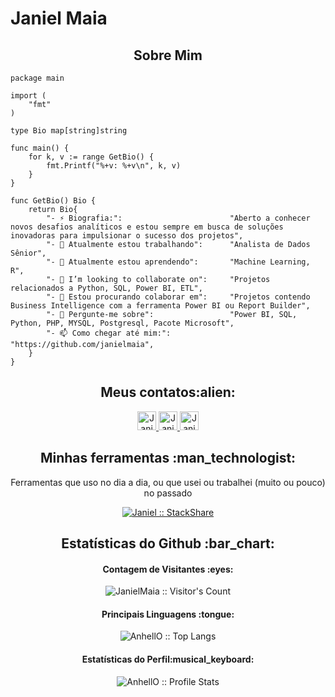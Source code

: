 # Janiel Maia

<h2 align="center">Sobre Mim</h2>

```golang
package main

import (
	"fmt"
)

type Bio map[string]string

func main() {
	for k, v := range GetBio() {
		fmt.Printf("%+v: %+v\n", k, v)
	}
}

func GetBio() Bio {
	return Bio{
		"- ⚡ Biografia:":                        "Aberto a conhecer novos desafios analíticos e estou sempre em busca de soluções inovadoras para impulsionar o sucesso dos projetos",
		"- 🔭 Atualmente estou trabalhando":      "Analista de Dados Sênior",
		"- 🌱 Atualmente estou aprendendo":       "Machine Learning, R",
		"- 👯 I’m looking to collaborate on":     "Projetos relacionados a Python, SQL, Power BI, ETL",
		"- 🤔 Estou procurando colaborar em":     "Projetos contendo Business Intelligence com a ferramenta Power BI ou Report Builder",
		"- 💬 Pergunte-me sobre":                 "Power BI, SQL, Python, PHP, MYSQL, Postgresql, Pacote Microsoft",
		"- 📫 Como chegar até mim:":              "https://github.com/janielmaia",
	}
}
```

<h2 align="center">Meus contatos:alien:</h2>

<p align="center">
  <a href="https://dev.to/janielmaia">
    <img src="https://d2fltix0v2e0sb.cloudfront.net/dev-badge.svg" alt="Janiel Maia DEV Profile" height="30" width="30">
  </a>

  <a href="https://www.linkedin.com/in/janiel-analista-de-dados/">
    <img src="https://www.vectorlogo.zone/logos/linkedin/linkedin-icon.svg" alt="Janiel Maia LinkedIn Profile" height="30" width="30">
  </a>
  
  <a href="https://www.instagram.com/janiell_maia/">
    <img src="https://www.vectorlogo.zone/logos/instagram/instagram-icon.svg" alt="Janiel Maia Instagram Profile" height="30" width="30">
  </a>
</p>

<h2 align="center">Minhas ferramentas :man_technologist:</h2>

<p align="center">Ferramentas que uso no dia a dia, ou que usei ou trabalhei (muito ou pouco) no passado</p>
<p align="center">
  <a href="https://stackshare.io/janielmaia">
    <img src="http://img.shields.io/badge/tech-stack-0690fa.svg?style=flat" alt="Janiel :: StackShare" />
  </a>
</p>

<h2 align="center">Estatísticas do Github :bar_chart:</h2>

<h4 align="center">Contagem de Visitantes :eyes:</h4>

<p align="center"><img src="https://profile-counter.glitch.me/{janielmaia}/count.svg" alt="JanielMaia :: Visitor's Count" /></p>

<h4 align="center">Principais Linguagens :tongue:</h4>

<p align="center"><img src="https://github-readme-stats.vercel.app/api/top-langs/?username=AnhellO&langs_count=10&theme=tokyonight&layout=compact" alt="AnhellO :: Top Langs" /></p>

<h4 align="center">Estatísticas do Perfil:musical_keyboard:</h4>

<p align="center"><img src="https://github-readme-stats.vercel.app/api?username=AnhellO&show_icons=true&theme=synthwave" alt="AnhellO :: Profile Stats" /></p>


